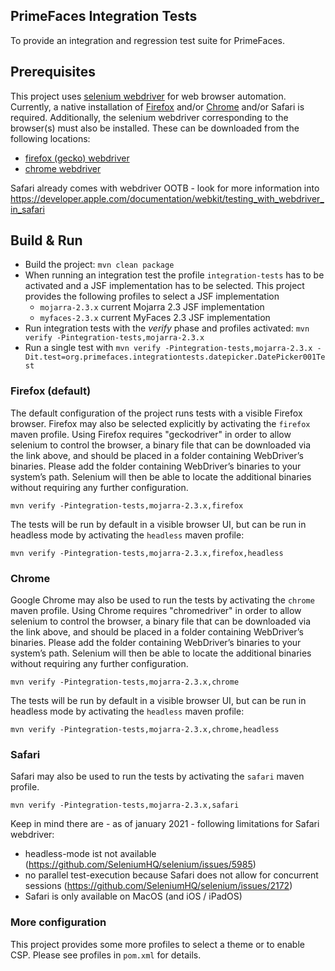 PrimeFaces Integration Tests
----------------------------

To provide an integration and regression test suite for PrimeFaces.

## Prerequisites

This project uses [selenium webdriver](https://www.selenium.dev/) for web browser automation. Currently, a native installation
of [Firefox](https://firefox.com/) and/or [Chrome](https://www.google.com/chrome/) and/or Safari is required. Additionally, the selenium webdriver corresponding
to the browser(s) must also be installed. These can be downloaded from the following locations:

- [firefox (gecko) webdriver](https://github.com/mozilla/geckodriver)
- [chrome webdriver](https://chromedriver.chromium.org/)

Safari already comes with webdriver OOTB - look for more information into https://developer.apple.com/documentation/webkit/testing_with_webdriver_in_safari

## Build & Run

- Build the project: `mvn clean package`
- When running an integration test the profile `integration-tests` has to be activated and a JSF implementation has to be selected.
  This project provides the following profiles to select a JSF implementation
  - `mojarra-2.3.x` current Mojarra 2.3 JSF implementation
  - `myfaces-2.3.x` current MyFaces 2.3 JSF implementation
- Run integration tests with the _verify_ phase and profiles activated: `mvn verify -Pintegration-tests,mojarra-2.3.x`
- Run a single test with `mvn verify -Pintegration-tests,mojarra-2.3.x -Dit.test=org.primefaces.integrationtests.datepicker.DatePicker001Test`

### Firefox (default)

The default configuration of the project runs tests with a visible Firefox browser. Firefox may also be selected explicitly by activating the `firefox` maven profile.
Using Firefox requires "geckodriver" in order to allow selenium to control the browser, a binary file that can be downloaded via the link above, and should be placed
in a folder containing WebDriver’s binaries. Please add the folder containing WebDriver’s binaries to your system’s path. Selenium will then be able to locate the
additional binaries without requiring any further configuration.

 `mvn verify -Pintegration-tests,mojarra-2.3.x,firefox`

The tests will be run by default in a visible browser UI, but can be run in headless mode by activating the `headless` maven profile:

 `mvn verify -Pintegration-tests,mojarra-2.3.x,firefox,headless`

### Chrome

Google Chrome may also be used to run the tests by activating the `chrome` maven profile.
Using Chrome requires "chromedriver" in order to allow selenium to control the browser, a binary file that can be downloaded via the link above, and should be placed
in a folder containing WebDriver’s binaries. Please add the folder containing WebDriver’s binaries to your system’s path. Selenium will then be able to locate the
additional binaries without requiring any further configuration.

 `mvn verify -Pintegration-tests,mojarra-2.3.x,chrome`

The tests will be run by default in a visible browser UI, but can be run in headless mode by activating the `headless` maven profile:

 `mvn verify -Pintegration-tests,mojarra-2.3.x,chrome,headless`

### Safari

Safari may also be used to run the tests by activating the `safari` maven profile.

 `mvn verify -Pintegration-tests,mojarra-2.3.x,safari`

Keep in mind there are - as of january 2021 - following limitations for Safari webdriver:

- headless-mode ist not available (https://github.com/SeleniumHQ/selenium/issues/5985)
- no parallel test-execution because Safari does not allow for concurrent sessions (https://github.com/SeleniumHQ/selenium/issues/2172)
- Safari is only available on MacOS (and iOS / iPadOS)

### More configuration

This project provides some more profiles to select a theme or to enable CSP. Please see profiles in `pom.xml` for details.
